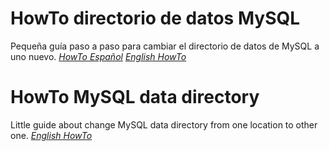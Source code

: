 # HowTo directorio de datos MySQL

Pequeña guía paso a paso para cambiar el directorio de datos de MySQL a uno nuevo. *[HowTo Español](README_ES.md)* *[English HowTo](README_EN.md)*

# HowTo MySQL data directory

Little guide about change MySQL data directory from one location to other one.  *[English HowTo](README_EN.md)*
